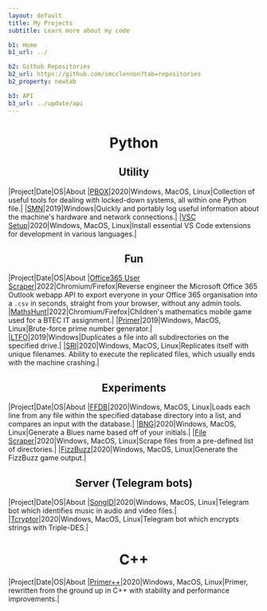 ```yaml
---
layout: default
title: My Projects
subtitle: Learn more about my code

b1: Home
b1_url: ../

b2: Github Repositories
b2_url: https://github.com/smcclennon?tab=repositories
b2_property: newtab

b3: API
b3_url: ../update/api
---
```

<h1 align="center">Python</h1>

<h2 align="center">Utility</h2>

[gh_pbox]: https://github.com/smcclennon/PBOX
[gh_smn]: https://github.com/smcclennon/SMN
[gh_vscsetup]: https://github.com/smcclennon/vsc-setup

|Project|Date|OS|About
|[PBOX][gh_pbox]|2020|Windows, MacOS, Linux|Collection of useful tools for dealing with locked-down systems, all within one Python file.|
|[SMN][gh_smn]|2019|Windows|Quickly and portably log useful information about the machine's hardware and network connections.|
|[VSC Setup][gh_vscsetup]|2020|Windows, MacOS, Linux|Install essential VS Code extensions for development in various languages.|

<h2 align="center">Fun</h2>

[gh_ous]: https://github.com/smcclennon/ous
[gh_mathshunt]: https://github.com/smcclennon/mathshunt
[gh_primer]: https://github.com/smcclennon/Primer
[gh_ltfo]: https://github.com/smcclennon/LTFO
[gh_sri]: https://github.com/smcclennon/SRI

|Project|Date|OS|About
|[Office365 User Scraper][gh_ous]|2022|Chromium/Firefox|Reverse engineer the Microsoft Office 365 Outlook webapp API to export everyone in your Office 365 organisation into a `.csv` in seconds, straight from your browser, without any admin tools.
|[MathsHunt][gh_mathshunt]|2022|Chromium/Firefox|Children's mathematics mobile game used for a BTEC IT assignment.|
|[Primer][gh_primer]|2019|Windows, MacOS, Linux|Brute-force prime number generator.|
|[LTFO][gh_ltfo]|2019|Windows|Duplicates a file into all subdirectories on the specified drive.|
|[SRI][gh_sri]|2020|Windows, MacOS, Linux|Replicates itself with unique filenames. Ability to execute the replicated files, which usually ends with the machine crashing.|

<h2 align="center">Experiments</h2>

[gh_ffdb]: https://github.com/smcclennon/FFDB
[gh_bng]: https://github.com/smcclennon/BNG
[gh_filescraper]: https://github.com/smcclennon/File-scraper
[gh_fizzbuzz]: https://github.com/smcclennon/FizzBuzz

|Project|Date|OS|About
|[FFDB][gh_ffdb]|2020|Windows, MacOS, Linux|Loads each line from any file within the specified database directory into a list, and compares an input with the database.|
|[BNG][gh_bng]|2020|Windows, MacOS, Linux|Generate a Blues name based off of your initials.|
|[File Scraper][gh_filescraper]|2020|Windows, MacOS, Linux|Scrape files from a pre-defined list of directories.|
|[FizzBuzz][gh_fizzbuzz]|2020|Windows, MacOS, Linux|Generate the FizzBuzz game output.|

<h2 align="center">Server (Telegram bots)</h2>

[gh_songid]: https://github.com/smcclennon/SongID
[gh_tcryptor]: https://github.com/smcclennon/Tcryptor

|Project|Date|OS|About
|[SongID][gh_songid]|2020|Windows, MacOS, Linux|Telegram bot which identifies music in audio and video files.|
|[Tcryptor][gh_tcryptor]|2020|Windows, MacOS, Linux|Telegram bot which encrypts strings with Triple-DES.|



<h1 align="center">C++</h1>

|Project|Date|OS|About
|[Primer++][gh_primer]|2020|Windows, MacOS, Linux|Primer, rewritten from the ground up in C++ with stability and performance improvements.|